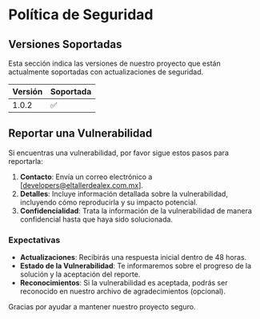 # Política de Seguridad

## Versiones Soportadas

Esta sección indica las versiones de nuestro proyecto que están actualmente soportadas con actualizaciones de seguridad.

| Versión | Soportada         |
| ------- | ----------------- |
| 1.0.2   | :white_check_mark:|


## Reportar una Vulnerabilidad

Si encuentras una vulnerabilidad, por favor sigue estos pasos para reportarla:

1. **Contacto**: Envía un correo electrónico a [developers@eltallerdealex.com.mx].
2. **Detalles**: Incluye información detallada sobre la vulnerabilidad, incluyendo cómo reproducirla y su impacto potencial.
3. **Confidencialidad**: Trata la información de la vulnerabilidad de manera confidencial hasta que haya sido solucionada.

### Expectativas

- **Actualizaciones**: Recibirás una respuesta inicial dentro de 48 horas.
- **Estado de la Vulnerabilidad**: Te informaremos sobre el progreso de la solución y la aceptación del reporte.
- **Reconocimientos**: Si la vulnerabilidad es aceptada, podrás ser reconocido en nuestro archivo de agradecimientos (opcional).

Gracias por ayudar a mantener nuestro proyecto seguro.
